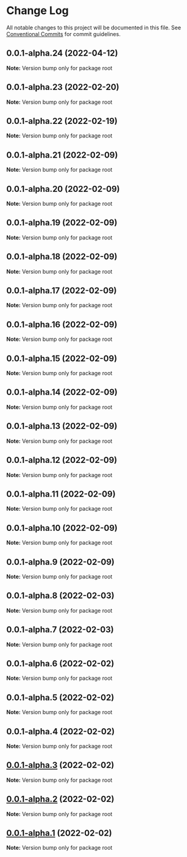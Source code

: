 # Change Log

All notable changes to this project will be documented in this file.
See [Conventional Commits](https://conventionalcommits.org) for commit guidelines.

## 0.0.1-alpha.24 (2022-04-12)

**Note:** Version bump only for package root





## 0.0.1-alpha.23 (2022-02-20)

**Note:** Version bump only for package root





## 0.0.1-alpha.22 (2022-02-19)

**Note:** Version bump only for package root





## 0.0.1-alpha.21 (2022-02-09)

**Note:** Version bump only for package root





## 0.0.1-alpha.20 (2022-02-09)

**Note:** Version bump only for package root





## 0.0.1-alpha.19 (2022-02-09)

**Note:** Version bump only for package root





## 0.0.1-alpha.18 (2022-02-09)

**Note:** Version bump only for package root





## 0.0.1-alpha.17 (2022-02-09)

**Note:** Version bump only for package root





## 0.0.1-alpha.16 (2022-02-09)

**Note:** Version bump only for package root





## 0.0.1-alpha.15 (2022-02-09)

**Note:** Version bump only for package root





## 0.0.1-alpha.14 (2022-02-09)

**Note:** Version bump only for package root





## 0.0.1-alpha.13 (2022-02-09)

**Note:** Version bump only for package root





## 0.0.1-alpha.12 (2022-02-09)

**Note:** Version bump only for package root





## 0.0.1-alpha.11 (2022-02-09)

**Note:** Version bump only for package root





## 0.0.1-alpha.10 (2022-02-09)

**Note:** Version bump only for package root





## 0.0.1-alpha.9 (2022-02-09)

**Note:** Version bump only for package root





## 0.0.1-alpha.8 (2022-02-03)

**Note:** Version bump only for package root





## 0.0.1-alpha.7 (2022-02-03)

**Note:** Version bump only for package root





## 0.0.1-alpha.6 (2022-02-02)

**Note:** Version bump only for package root





## 0.0.1-alpha.5 (2022-02-02)

**Note:** Version bump only for package root





## 0.0.1-alpha.4 (2022-02-02)

**Note:** Version bump only for package root





## [0.0.1-alpha.3](https://github.com/diegopf/gh-actions-playground/compare/v0.0.1-alpha.2...v0.0.1-alpha.3) (2022-02-02)

**Note:** Version bump only for package root





## [0.0.1-alpha.2](https://github.com/diegopf/gh-actions-playground/compare/v0.0.1-alpha.1...v0.0.1-alpha.2) (2022-02-02)

**Note:** Version bump only for package root





## [0.0.1-alpha.1](https://github.com/diegopf/gh-actions-playground/compare/v0.0.1-alpha.0...v0.0.1-alpha.1) (2022-02-02)

**Note:** Version bump only for package root
